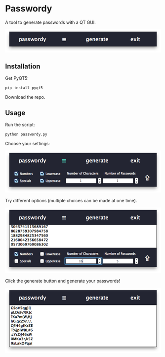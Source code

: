 # Passwordy

A tool to generate passwords with a QT GUI.
<p align='center'>
  <img src='https://github.com/BryceFury/passwordy/blob/master/assets/screenshots/passwordy_top_screenshot.png' alt='passwordy menu screenshot'/>
</p>

## Installation

Get PyQT5:

    pip install pyqt5

Download the repo.

## Usage

Run the script:

    python passwordy.py


Choose your settings:

<p align='center'>
  <img src='https://github.com/BryceFury/passwordy/blob/master/assets/screenshots/passwordy_menu_screenshot.png' alt='passwordy menu screenshot'/>
</p>

Try different options (multiple choices can be made at one time).

<p align='center'>
  <img src='https://github.com/BryceFury/passwordy/blob/master/assets/screenshots/passwordy_settings_screenshot.png' alt='passwordy settings screenshot'/>
</p>


Click the generate button and generate your passwords!

<p align='center'>
  <img src='https://github.com/BryceFury/passwordy/blob/master/assets/screenshots/passwordy_generate_screenshot.png' alt='passwordy generated passwords screenshot'/>
</p>
